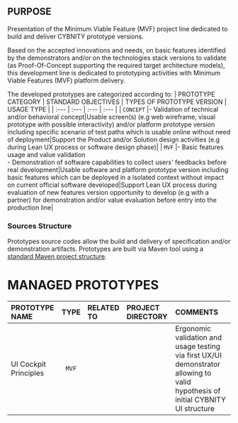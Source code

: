 ## PURPOSE
Presentation of the Minimum Viable Feature (MVF) project line dedicated to build and deliver CYBNITY prototype versions.

Based on the accepted innovations and needs, on basic features identified by the demonstrators and/or on the technologies stack versions to validate (as Proof-Of-Concept supporting the required target architecture models), this development line is dedicated to prototyping activities with Minimum Viable Features (MVF) platform delivery.

The developed prototypes are categorized according to:
| PROTOTYPE CATEGORY | STANDARD OBJECTIVES | TYPES OF PROTOTYPE VERSION | USAGE TYPE |
| :--- | :--- | :--- | :--- |
| `CONCEPT` |- Validation of technical and/or behavioral concept|Usable screen(s) (e.g web wireframe, visual prototype with possible interactivity) and/or platform prototype version including specific scenario of test paths which is usable online without need of deployment|Support the Product and/or Solution design activities (e.g during Lean UX process or software design phase)|
| `MVF` |- Basic features usage and value validation<br>- Demonstration of software capabilities to collect users' feedbacks before real development|Usable software and platform prototype version including basic features which can be deployed in a isolated context without impact on current official software developed|Support Lean UX process during evaluation of new features version opportunity to develop (e.g with a partner) for demonstration and/or value evaluation before entry into the production line|

### Sources Structure
Prototypes source codes allow the build and delivery of specification and/or demonstration artifacts.
Prototypes are built via Maven tool using a [standard Maven project structure](https://maven.apache.org/guides/introduction/introduction-to-the-standard-directory-layout.html).

# MANAGED PROTOTYPES
| PROTOTYPE NAME | TYPE | RELATED TO | PROJECT DIRECTORY | COMMENTS |
| :--- | :--: | :--- | :--- | :--- |
| UI Cockpit Principles | `MVF` | | |Ergonomic validation and usage testing via first UX/UI demonstrator allowing to valid hypothesis of initial CYBNITY UI structure|
